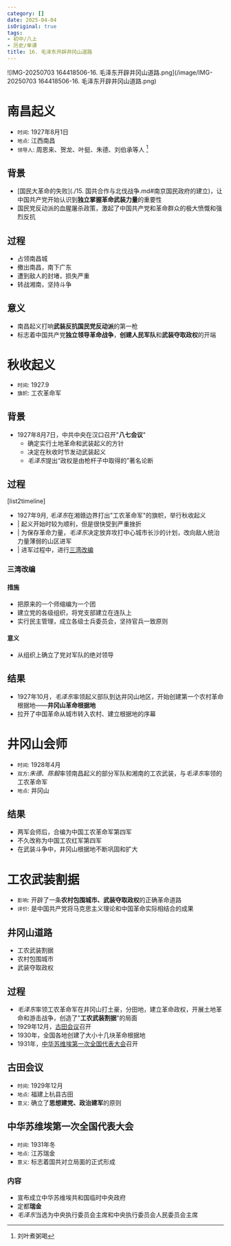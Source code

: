 ```yaml
---
category: []
date: 2025-04-04
isOriginal: true
tags:
- 初中/八上
- 历史/单课
title: 16. 毛泽东开辟井冈山道路
---
```

![IMG-20250703 164418506-16. 毛泽东开辟井冈山道路.png](/image/IMG-20250703 164418506-16. 毛泽东开辟井冈山道路.png)
# 南昌起义
- `时间`: 1927年8月1日
- `地点`: 江西南昌
- `领导人`: 周恩来、贺龙、叶挺、朱德、刘伯承等人 [^1]
## 背景
- [国民大革命的失败](./15. 国共合作与北伐战争.md#南京国民政府的建立)，让中国共产党开始认识到**独立掌握革命武装力量**的重要性
- 国民党反动派的血腥屠杀政策，激起了中国共产党和革命群众的极大愤慨和强烈反抗
## 过程
- 占领南昌城
- 撤出南昌，南下广东
- 遭到敌人的封堵，损失严重
- 转战湘南，坚持斗争
## 意义
- 南昌起义打响**武装反抗国民党反动派**的第一枪
- 标志着中国共产党**独立领导革命战争**，**创建人民军队**和**武装夺取政权**的开端
# 秋收起义
- `时间`: 1927.9
- `旗帜`: 工农革命军
## 背景
- 1927年8月7日，中共中央在汉口召开"**八七会议**"
    - 确定实行土地革命和武装起义的方针
    - 决定在秋收时节发动武装起义
    - *毛泽东*提出“政权是由枪杆子中取得的”著名论断
## 过程
[list2timeline]
- 1927年9月,  *毛泽东*在湘赣边界打出"工农革命军"的旗帜，举行秋收起义
- | 起义开始时较为顺利，但是很快受到严重挫折
- | 为保存革命力量，*毛泽东*决定放弃攻打中心城市长沙的计划，改向敌人统治力量薄弱的山区进军
- | 进军过程中，进行[三湾改编](#三湾改编)
### 三湾改编
#### 措施
- 把原来的一个师缩编为一个团
- 建立党的各级组织，将党支部建立在连队上
- 实行民主管理，成立各级士兵委员会，坚持官兵一致原则
#### 意义
- 从组织上确立了党对军队的绝对领导
## 结果
- 1927年10月，*毛泽东*率领起义部队到达井冈山地区，开始创建第一个农村革命根据地——**井冈山革命根据地**
- 拉开了中国革命从城市转入农村、建立根据地的序幕
# 井冈山会师
- `时间`: 1928年4月
- `双方`:*朱德*、*陈毅*率领南昌起义的部分军队和湘南的工农武装，与*毛泽东*率领的工农革命军
- `地点`: 井冈山
## 结果
- 两军会师后，合编为中国工农革命军第四军
- 不久改称为中国工农红军第四军
- 在武装斗争中，井冈山根据地不断巩固和扩大
# 工农武装割据
- `影响`: 开辟了一条**农村包围城市、武装夺取政权**的正确革命道路
- `评价`: 是中国共产党将马克思主义理论和中国革命实际相结合的成果
## 井冈山道路
- 工农武装割据
- 农村包围城市
- 武装夺取政权
## 过程
- *毛泽东*率领工农革命军在井冈山打土豪，分田地，建立革命政权，开展土地革命和游击战争，创造了"**工农武装割据**"的局面
- 1929年12月，[古田会议](#古田会议)召开
- 1930年，全国各地创建了大小十几块革命根据地
- 1931年，[中华苏维埃第一次全国代表大会](#中华苏维埃第一次全国代表大会)召开
## 古田会议
- `时间`: 1929年12月
- `地点`: 福建上杭县古田
- `意义`: 确立了**思想建党、政治建军**的原则
## 中华苏维埃第一次全国代表大会
- `时间`: 1931年冬
- `地点`: 江苏瑞金
- `意义`: 标志着国共对立局面的正式形成
### 内容
- 宣布成立中华苏维埃共和国临时中央政府
- 定都**瑞金**
- *毛泽东*当选为中央执行委员会主席和中央执行委员会人民委员会主席

[^1]: 刘叶煮粥喝